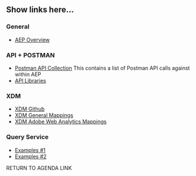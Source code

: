 ## Show links here...

### General
 - [AEP Overview](https://www.adobe.io/apis/experienceplatform/home/overview.html)

### API + POSTMAN
 - [Postman API Collection](https://github.com/adobe/experience-platform-postman-samples/tree/master/apis/experience-platform)
    This contains a list of Postman API calls against within AEP
 - [API Libraries](https://www.adobe.io/apis/experienceplatform/home/api-reference.html#/acpdr/swagger-specs)
 
### XDM
 - [XDM Github](https://github.com/adobe/xdm/tree/master/docs/reference/content)
 - [XDM General Mappings](https://www.adobe.io/apis/experienceplatform/home/xdm/xdmservices.html#!api-specification/markdown/narrative/technical_overview/schema_registry/schema_composition/xdm_field_dictionary.md)
 - [XDM Adobe Web Analytics Mappings](https://www.adobe.io/apis/experienceplatform/home/data-ingestion/data-ingestion-services.html#!api-specification/markdown/narrative/technical_overview/acp_connectors_overview/analytics_mapping_fields.md)
 
### Query Service
 - [Examples #1](https://www.adobe.io/apis/experienceplatform/home/query-service/sql-reference.html#!api-specification/markdown/narrative/technical_overview/query-service/sql/prepared-statements.md)
 - [Examples #2](https://www.adobe.io/apis/experienceplatform/home/query-service/sample-queries.html#!api-specification/markdown/narrative/technical_overview/query-service/sample-queries-and-troubleshooting/adobe-analytics-queries.md)

RETURN TO AGENDA LINK


